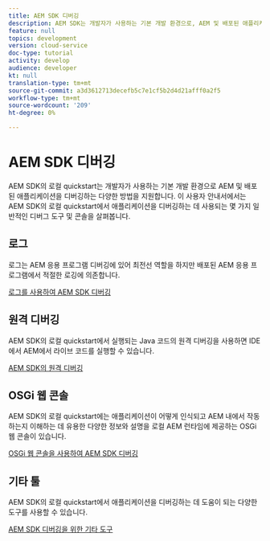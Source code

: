 ```yaml
---
title: AEM SDK 디버깅
description: AEM SDK는 개발자가 사용하는 기본 개발 환경으로, AEM 및 배포된 애플리케이션을 디버깅하는 다양한 방법을 지원합니다.
feature: null
topics: development
version: cloud-service
doc-type: tutorial
activity: develop
audience: developer
kt: null
translation-type: tm+mt
source-git-commit: a3d3612713decefb5c7e1cf5b2d4d21afff0a2f5
workflow-type: tm+mt
source-wordcount: '209'
ht-degree: 0%

---
```



# AEM SDK 디버깅

AEM SDK의 로컬 quickstart는 개발자가 사용하는 기본 개발 환경으로 AEM 및 배포된 애플리케이션을 디버깅하는 다양한 방법을 지원합니다. 이 사용자 안내서에서는 AEM SDK의 로컬 quickstart에서 애플리케이션을 디버깅하는 데 사용되는 몇 가지 일반적인 디버그 도구 및 콘솔을 살펴봅니다.

## 로그

로그는 AEM 응용 프로그램 디버깅에 있어 최전선 역할을 하지만 배포된 AEM 응용 프로그램에서 적절한 로깅에 의존합니다.

[로그를 사용하여 AEM SDK 디버깅](./logs.md)

## 원격 디버깅

AEM SDK의 로컬 quickstart에서 실행되는 Java 코드의 원격 디버깅을 사용하면 IDE에서 AEM에서 라이브 코드를 실행할 수 있습니다.

[AEM SDK의 원격 디버깅](./remote-debugging.md)

## OSGi 웹 콘솔

AEM SDK의 로컬 quickstart에는 애플리케이션이 어떻게 인식되고 AEM 내에서 작동하는지 이해하는 데 유용한 다양한 정보와 설명을 로컬 AEM 런타임에 제공하는 OSGi 웹 콘솔이 있습니다.

[OSGi 웹 콘솔을 사용하여 AEM SDK 디버깅](./osgi-web-consoles.md)

## 기타 툴

AEM SDK의 로컬 quickstart에서 애플리케이션을 디버깅하는 데 도움이 되는 다양한 도구를 사용할 수 있습니다.

[AEM SDK 디버깅을 위한 기타 도구](./other-tools.md)
